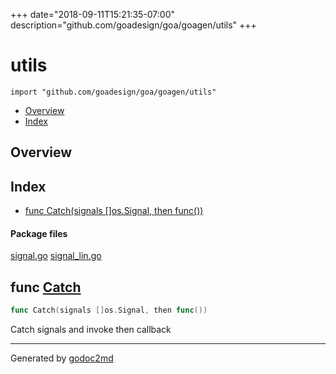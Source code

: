 +++
date="2018-09-11T15:21:35-07:00"
description="github.com/goadesign/goa/goagen/utils"
+++


# utils
`import "github.com/goadesign/goa/goagen/utils"`

* [Overview](#pkg-overview)
* [Index](#pkg-index)

## <a name="pkg-overview">Overview</a>



## <a name="pkg-index">Index</a>
* [func Catch(signals []os.Signal, then func())](#Catch)


#### <a name="pkg-files">Package files</a>
[signal.go](/src/github.com/goadesign/goa/goagen/utils/signal.go) [signal_lin.go](/src/github.com/goadesign/goa/goagen/utils/signal_lin.go) 





## <a name="Catch">func</a> [Catch](/src/target/signal.go?s=88:132#L9)
``` go
func Catch(signals []os.Signal, then func())
```
Catch signals and invoke then callback








- - -
Generated by [godoc2md](http://godoc.org/github.com/davecheney/godoc2md)

